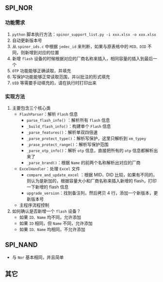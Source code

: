 

## SPI_NOR


### 功能需求
1. `python` 脚本执行方法：`spinor_support_list.py -i xxx.xlsx -o xxx.xlsx` 
2. 自动更新版本号
3. 从 `spinor_ids.c` 中根据 `jedec_id` 来判断，如果与原表格中的 `MID、DID` 不同，则新增到对应的位置
4. 新增 `flash` 设备的时候根据对应的厂商名称来插入，相同容量的插入到最后一个
5. `OTP` 功能能够正确读取，并填充
6. 写保护功能能够正常读取范围，并以批注的形式填充
7. `UID` 等需要手动填充的，请在执行时打印出来 



### 实现方法
1. 主要包含三个核心类
	- `FlashParser`：解析 `Flash` 信息
		- `parse_flash_info()` ：解析所有 `flash` 信息 
		- `_build_flash_info()`：构建单个 `Flash` 信息 
		- `_parse_features()`：解析单双四倍速 
		- `_parse_protect_type()`：解析写保护，这里只解析到 `xm_typey`
		- `_prase_protect_range()`：解析写保护范围 
		- `_parse_otp_info()`：解析 `otp` 信息，直接把所有的 `otp` 信息都解析出来了 
		- `_parse_brand()`：根据 `Name` 的前两个名称解析出对应的厂商 
	- `ExcelHandler`：处理 `Excel` 文件
		- `compare_and_update_excel` ：根据 MID、DID 比较，如果有不同的，则认为是新加的，根据容量大小和厂商名称来插入新增的 flash，打印一下新增的 flash 信息 
		- `upgrade_version`：找到备注列，然后拷贝 4 行，添加一个新版本，更新版本号 
	- 主程序流程控制 
2. 如何确认是否新增一个 `flash` 设备？
	- 如果 `ID、Name` 均不同，允许添加 
	- 如果 `ID` 相同，但 `Name` 不同，允许添加
	- 如果 `ID、Name` 均相同，不允许添加 



## SPI_NAND
- 与 `Nor` 基本相同，并且简单 

## 其它 